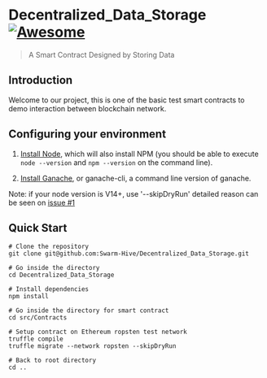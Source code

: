 # Decentralized_Data_Storage [![Awesome](https://cdn.rawgit.com/sindresorhus/awesome/d7305f38d29fed78fa85652e3a63e154dd8e8829/media/badge.svg)](https://github.com/sindresorhus/awesome#readme)
> A Smart Contract Designed by Storing Data

## Introduction
Welcome to our project, this is one of the basic test smart contracts to demo interaction between blockchain network.

## Configuring your environment

1. [Install Node](https://nodejs.org/en/download/), which will also install NPM (you should be able to execute `node --version` and `npm --version` on the command line).

2. [Install Ganache](https://www.trufflesuite.com/ganache), or ganache-cli, a command line version of ganache.

Note: if your node version is V14+, use '--skipDryRun' detailed reason can be seen on [issue #1](https://github.com/Swarm-Hive/Decentralized_Data_Storage/issues/1)

## Quick Start

```shell
# Clone the repository
git clone git@github.com:Swarm-Hive/Decentralized_Data_Storage.git

# Go inside the directory
cd Decentralized_Data_Storage

# Install dependencies
npm install

# Go inside the directory for smart contract
cd src/Contracts

# Setup contract on Ethereum ropsten test network
truffle compile
truffle migrate --network ropsten --skipDryRun

# Back to root directory
cd ..

